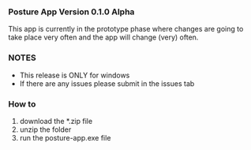 ### Posture App Version 0.1.0 Alpha
This app is currently in the prototype phase where changes are going to take place very often and the app will change (very) often. 

### NOTES
* This release is ONLY for windows
* If there are any issues please submit in the issues tab

### How to 
1. download the *.zip file
2. unzip the folder
3. run the posture-app.exe file

